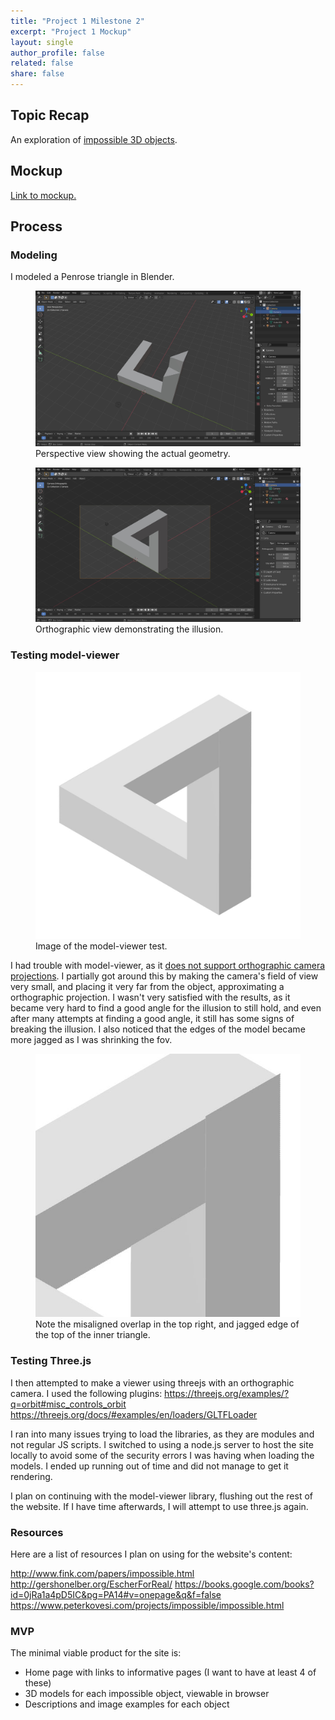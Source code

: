 ```yaml
---
title: "Project 1 Milestone 2"
excerpt: "Project 1 Mockup"
layout: single
author_profile: false
related: false
share: false
---
```


## Topic Recap
An exploration of [impossible 3D objects](https://en.wikipedia.org/wiki/Impossible_object).

## Mockup
[Link to mockup.](https://creative.colorado.edu/~myco6347/fwd/Projects/Project1m2/)

## Process
### Modeling
I modeled a Penrose triangle in Blender.

<figure class="align-center">
	<a href="/assets/images/atls5630/project1m2penrose1.JPG"><img src="/assets/images/atls5630/project1m2penrose1.JPG"></a>
  <figcaption>Perspective view showing the actual geometry.</figcaption>
</figure>

<figure class="align-center">
	<a href="/assets/images/atls5630/project1m2penrose2.JPG"><img src="/assets/images/atls5630/project1m2penrose2.JPG"></a>
  <figcaption>Orthographic view demonstrating the illusion.</figcaption>
</figure>

### Testing model-viewer

<figure class="align-center">
	<a href="/assets/images/atls5630/project1m2modelviewer.jpg"><img src="/assets/images/atls5630/project1m2modelviewer.jpg"></a>
  <figcaption>Image of the model-viewer test.</figcaption>
</figure>

I had trouble with model-viewer, as it [does not support orthographic camera projections](https://github.com/google/model-viewer/issues/1101). I partially got around this by making the camera's field of view very small, and placing it very far from the object, approximating a orthographic projection. I wasn't very satisfied with the results, as it became very hard to find a good angle for the illusion to still hold, and even after many attempts at finding a good angle, it still has some signs of breaking the illusion. I also noticed that the edges of the model became more jagged as I was shrinking the fov.

<figure class="align-center">
	<a href="/assets/images/atls5630/project1m2modelviewerclose.JPG"><img src="/assets/images/atls5630/project1m2modelviewerclose.JPG"></a>
  <figcaption>Note the misaligned overlap in the top right, and jagged edge of the top of the inner triangle.</figcaption>
</figure>

### Testing Three.js

I then attempted to make a viewer using threejs with an orthographic camera. I used the following plugins:
https://threejs.org/examples/?q=orbit#misc_controls_orbit
https://threejs.org/docs/#examples/en/loaders/GLTFLoader

I ran into many issues trying to load the libraries, as they are modules and not regular JS scripts. I switched to using a node.js server to host the site locally to avoid some of the security errors I was having when loading the models. I ended up running out of time and did not manage to get it rendering.

I plan on continuing with the model-viewer library, flushing out the rest of the website. If I have time afterwards, I will attempt to use three.js again.

### Resources

Here are a list of resources I plan on using for the website's content:

http://www.fink.com/papers/impossible.html
http://gershonelber.org/EscherForReal/
https://books.google.com/books?id=0jRa1a4pD5IC&pg=PA14#v=onepage&q&f=false
https://www.peterkovesi.com/projects/impossible/impossible.html

### MVP
The minimal viable product for the site is:
- Home page with links to informative pages (I want to have at least 4 of these)
- 3D models for each impossible object, viewable in browser
- Descriptions and image examples for each object
